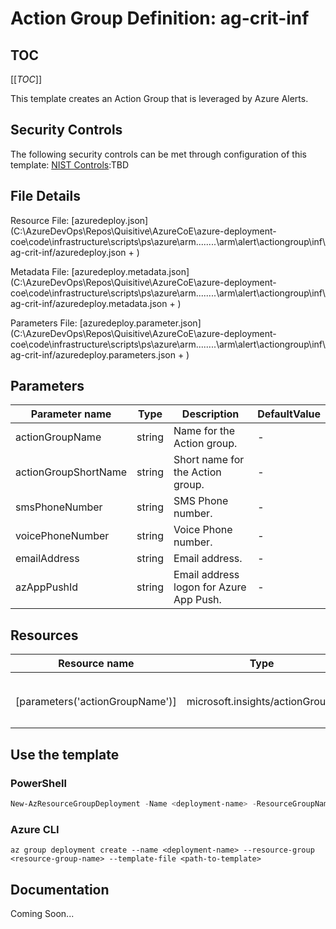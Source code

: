 # Action Group Definition: ag-crit-inf

## TOC

[[_TOC_]]


This template creates an Action Group that is leveraged by Azure Alerts.

## Security Controls

The following security controls can be met through configuration of this template:
      [NIST Controls](security-controls.md):TBD

## File Details

Resource File: [azuredeploy.json](C:\AzureDevOps\Repos\Quisitive\AzureCoE\azure-deployment-coe\code\infrastructure\scripts\ps\azure\arm\..\..\..\..\arm\alert\actiongroup\inf\ag-crit-inf/azuredeploy.json + )

Metadata File: [azuredeploy.metadata.json](C:\AzureDevOps\Repos\Quisitive\AzureCoE\azure-deployment-coe\code\infrastructure\scripts\ps\azure\arm\..\..\..\..\arm\alert\actiongroup\inf\ag-crit-inf/azuredeploy.metadata.json + )

Parameters File: [azuredeploy.parameter.json](C:\AzureDevOps\Repos\Quisitive\AzureCoE\azure-deployment-coe\code\infrastructure\scripts\ps\azure\arm\..\..\..\..\arm\alert\actiongroup\inf\ag-crit-inf/azuredeploy.parameters.json + )

## Parameters

Parameter name | Type | Description | DefaultValue
-------------- | ---- | ----------- | ------------
actionGroupName | string | Name for the Action group. | -
actionGroupShortName | string | Short name for the Action group. | -
smsPhoneNumber | string | SMS Phone number. | -
voicePhoneNumber | string | Voice Phone number. | -
emailAddress   | string | Email address. | -
azAppPushId    | string | Email address logon for Azure App Push. | -

## Resources

Resource name | Type | ApiVersion
------------- | ---- | ----------
              |      |
              |      |
              |      |
              |      |
[parameters('actionGroupName')] | microsoft.insights/actionGroups | 2018-03-01
              |      |
              |      |
              |      |

## Use the template

### PowerShell

```powershell
New-AzResourceGroupDeployment -Name <deployment-name> -ResourceGroupName <resource-group-name> -TemplateFile <path-to-template>
```

### Azure CLI

```text
az group deployment create --name <deployment-name> --resource-group <resource-group-name> --template-file <path-to-template>
```

## Documentation

Coming Soon...
